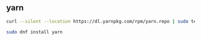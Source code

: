 ## yarn
```sh
curl --silent --location https://dl.yarnpkg.com/rpm/yarn.repo | sudo tee /etc/yum.repos.d/yarn.repo
```

```sh
sudo dnf install yarn
```
